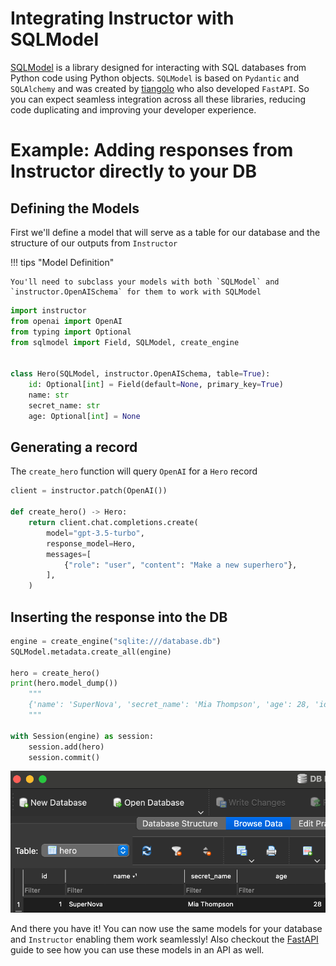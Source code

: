 # Integrating Instructor with SQLModel

[SQLModel](https://sqlmodel.tiangolo.com/) is a library designed for interacting with SQL databases from Python code using Python objects. `SQLModel` is based on `Pydantic` and `SQLAlchemy` and was created by [tiangolo](https://twitter.com/tiangolo) who also developed `FastAPI`. So you can expect seamless integration across all these libraries, reducing code duplicating and improving your developer experience. 

# Example: Adding responses from Instructor directly to your DB

## Defining the Models

First we'll define a model that will serve as a table for our database and the structure of our outputs from `Instructor`

!!! tips "Model Definition"

    You'll need to subclass your models with both `SQLModel` and `instructor.OpenAISchema` for them to work with SQLModel

```python
import instructor
from openai import OpenAI
from typing import Optional
from sqlmodel import Field, SQLModel, create_engine


class Hero(SQLModel, instructor.OpenAISchema, table=True):
    id: Optional[int] = Field(default=None, primary_key=True)
    name: str
    secret_name: str
    age: Optional[int] = None
```

## Generating a record

The `create_hero` function will query `OpenAI` for a `Hero` record

```python
client = instructor.patch(OpenAI())

def create_hero() -> Hero:
    return client.chat.completions.create(
        model="gpt-3.5-turbo",
        response_model=Hero,
        messages=[
            {"role": "user", "content": "Make a new superhero"},
        ],
    )
```

## Inserting the response into the DB

```python
engine = create_engine("sqlite:///database.db")
SQLModel.metadata.create_all(engine)

hero = create_hero()
print(hero.model_dump())
    """
    {'name': 'SuperNova', 'secret_name': 'Mia Thompson', 'age': 28, 'id': None}
    """

with Session(engine) as session:
    session.add(hero)
    session.commit()
```

![Image of hero record in the database](db.png)

And there you have it! You can now use the same models for your database and `Instructor` enabling them work seamlessly! Also checkout the [FastAPI](fastapi.md) guide to see how you can use these models in an API as well. 